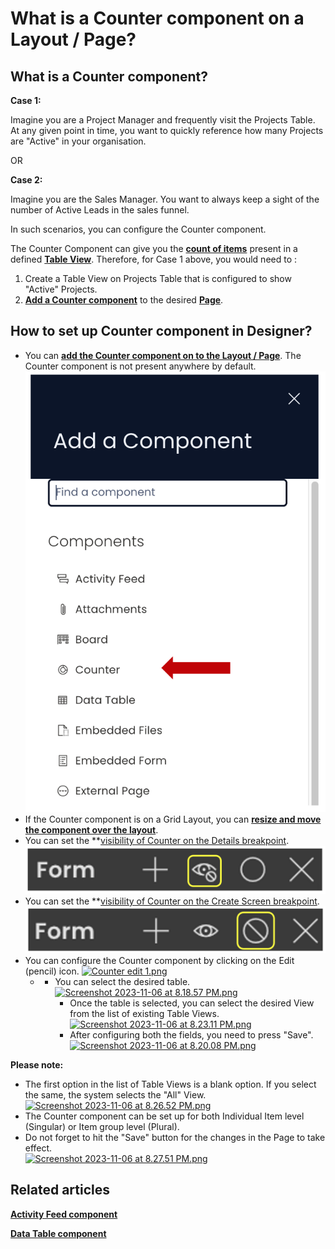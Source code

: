 # What is a Counter component on a Layout / Page?

## **What is a Counter component?**

**Case 1:**

Imagine you are a Project Manager and frequently visit the Projects Table. At any given point in time, you want to quickly reference how many Projects are "Active" in your organisation.

OR

**Case 2:**

Imagine you are the Sales Manager. You want to always keep a sight of the number of Active Leads in the sales funnel.

In such scenarios, you can configure the Counter component.

The Counter Component can give you the <span style="text-decoration: underline;">**count of items**</span> present in a defined **[Table View](https://docs.rapidplatform.com/books/experiences-oxn/page/data-table-component-views "Data Table Component - Views")**. Therefore, for Case 1 above, you would need to :

1. Create a Table View on Projects Table that is configured to show "Active" Projects.
2. **[Add a Counter component](https://docs.rapidplatform.com/books/experiences/page/how-to-add-a-component-to-a-layout-page "How to add a component to a Layout / Page?")** to the desired **[Page](https://docs.rapidplatform.com/books/glossary/page/page-layout-and-component "Page, layout and component")**.

## **How to set up Counter component in Designer?**

- You can **[add the Counter component on to the Layout / Page](https://docs.rapidplatform.com/books/experiences/page/how-to-add-a-component-to-a-layout-page "How to add a component to a Layout / Page?")**. The Counter component is not present anywhere by default. 
    ![Counter in componet list](<Counter in componet list.png>)
- If the Counter component is on a Grid Layout, you can [**resize and move the component over the layout**](https://docs.rapidplatform.com/books/experiences/page/how-to-arrange-a-component-on-grid-layout "How to arrange a component on Grid layout?").
- You can set the **[visibility of Counter on the Details breakpoint](https://docs.rapidplatform.com/books/experiences/page/how-to-set-a-component-to-be-visible-hidden-on-item-details-and-create-breakpoints "How to set a component to be visible / hidden on 'Item Details' and 'Create' breakpoints?").   
    ![Visibility Toggle](<../Visiblity toggle.png>)
- You can set the **[visibility of Counter on the Create Screen breakpoint](https://docs.rapidplatform.com/books/experiences/page/how-to-set-a-component-to-be-visible-hidden-on-item-details-and-create-breakpoints "How to set a component to be visible / hidden on 'Item Details' and 'Create' breakpoints?").   
    ![Display Toggle](<../Display toggle.png>)
- You can configure the Counter component by clicking on the Edit (pencil) icon. [![Counter edit 1.png](https://docs.rapidplatform.com/uploads/images/gallery/2023-11/scaled-1680-/x8VseNNUeln9F3vG-counter-edit-1.png)](https://docs.rapidplatform.com/uploads/images/gallery/2023-11/x8VseNNUeln9F3vG-counter-edit-1.png)
    - - You can select the desired table.[![Screenshot 2023-11-06 at 8.18.57 PM.png](https://docs.rapidplatform.com/uploads/images/gallery/2023-11/scaled-1680-/jRconJfTuQL1XBeQ-screenshot-2023-11-06-at-8-18-57-pm.png)](https://docs.rapidplatform.com/uploads/images/gallery/2023-11/jRconJfTuQL1XBeQ-screenshot-2023-11-06-at-8-18-57-pm.png)
        - Once the table is selected, you can select the desired View from the list of existing Table Views.  
            [![Screenshot 2023-11-06 at 8.23.11 PM.png](https://docs.rapidplatform.com/uploads/images/gallery/2023-11/scaled-1680-/4GzjK5EmRWGFI1Ot-screenshot-2023-11-06-at-8-23-11-pm.png)](https://docs.rapidplatform.com/uploads/images/gallery/2023-11/4GzjK5EmRWGFI1Ot-screenshot-2023-11-06-at-8-23-11-pm.png)
        - After configuring both the fields, you need to press "Save".   
            [![Screenshot 2023-11-06 at 8.20.08 PM.png](https://docs.rapidplatform.com/uploads/images/gallery/2023-11/scaled-1680-/gBIzijwa2WB8WBFK-screenshot-2023-11-06-at-8-20-08-pm.png)](https://docs.rapidplatform.com/uploads/images/gallery/2023-11/gBIzijwa2WB8WBFK-screenshot-2023-11-06-at-8-20-08-pm.png)

**Please note:**

- The first option in the list of Table Views is a blank option. If you select the same, the system selects the "All" View.[![Screenshot 2023-11-06 at 8.26.52 PM.png](https://docs.rapidplatform.com/uploads/images/gallery/2023-11/scaled-1680-/PHdFM1QCn0ulZpWf-screenshot-2023-11-06-at-8-26-52-pm.png)](https://docs.rapidplatform.com/uploads/images/gallery/2023-11/PHdFM1QCn0ulZpWf-screenshot-2023-11-06-at-8-26-52-pm.png)
- The Counter component can be set up for both Individual Item level (Singular) or Item group level (Plural).
- Do not forget to hit the "Save" button for the changes in the Page to take effect.  
    [![Screenshot 2023-11-06 at 8.27.51 PM.png](https://docs.rapidplatform.com/uploads/images/gallery/2023-11/scaled-1680-/KWwJOVIl97KxpRlo-screenshot-2023-11-06-at-8-27-51-pm.png)](https://docs.rapidplatform.com/uploads/images/gallery/2023-11/KWwJOVIl97KxpRlo-screenshot-2023-11-06-at-8-27-51-pm.png)

## **Related articles**

[**Activity Feed component**](https://docs.rapidplatform.com/books/experiences/page/what-is-an-activity-feed-component-on-a-layout-page "What is an Activity Feed component on a Layout / Page?")

[**Data Table component**](https://docs.rapidplatform.com/books/experiences/page/what-is-a-data-table-component-on-a-layout-page "What is a Data Table component on a Layout / Page?")
